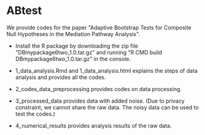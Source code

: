 # ABtest

We provide codes for the paper "Adaptive Bootstrap Tests for Composite Null Hypotheses in the Mediation Pathway Analysis". 

- Install the R package by downloading the zip file "DBmypackage6two_1.0.tar.gz" and running "R CMD build DBmypackage6two_1.0.tar.gz" in the console. 

- 1_data_analysis.Rmd and 1_data_analysis.html explains the steps of data analysis and provides all the codes.   
- 2_codes_data_preprocessing provides codes on data processing.
- 3_processed_data provides data with added noise. (Due to privacy constraint, we cannot share the raw data. The noisy data can be used to test the codes.) 
- 4_numerical_results provides analysis results of the raw data.  
